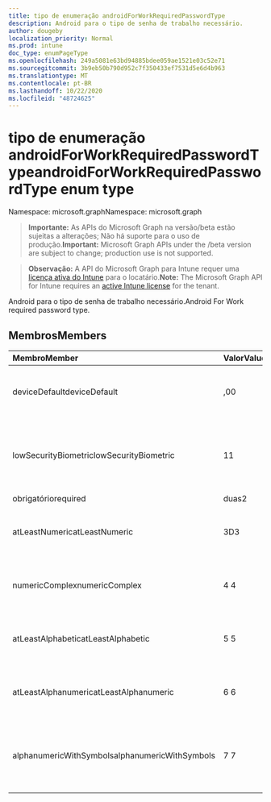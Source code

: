 ```yaml
---
title: tipo de enumeração androidForWorkRequiredPasswordType
description: Android para o tipo de senha de trabalho necessário.
author: dougeby
localization_priority: Normal
ms.prod: intune
doc_type: enumPageType
ms.openlocfilehash: 249a5081e63bd94885bdee059ae1521e03c52e71
ms.sourcegitcommit: 3b9eb50b790d952c7f350433ef7531d5e6d4b963
ms.translationtype: MT
ms.contentlocale: pt-BR
ms.lasthandoff: 10/22/2020
ms.locfileid: "48724625"
---
```

# <a name="androidforworkrequiredpasswordtype-enum-type"></a><span data-ttu-id="a062c-103">tipo de enumeração androidForWorkRequiredPasswordType</span><span class="sxs-lookup"><span data-stu-id="a062c-103">androidForWorkRequiredPasswordType enum type</span></span>

<span data-ttu-id="a062c-104">Namespace: microsoft.graph</span><span class="sxs-lookup"><span data-stu-id="a062c-104">Namespace: microsoft.graph</span></span>

> <span data-ttu-id="a062c-105">**Importante:** As APIs do Microsoft Graph na versão/beta estão sujeitas a alterações; Não há suporte para o uso de produção.</span><span class="sxs-lookup"><span data-stu-id="a062c-105">**Important:** Microsoft Graph APIs under the /beta version are subject to change; production use is not supported.</span></span>

> <span data-ttu-id="a062c-106">**Observação:** A API do Microsoft Graph para Intune requer uma [licença ativa do Intune](https://go.microsoft.com/fwlink/?linkid=839381) para o locatário.</span><span class="sxs-lookup"><span data-stu-id="a062c-106">**Note:** The Microsoft Graph API for Intune requires an [active Intune license](https://go.microsoft.com/fwlink/?linkid=839381) for the tenant.</span></span>

<span data-ttu-id="a062c-107">Android para o tipo de senha de trabalho necessário.</span><span class="sxs-lookup"><span data-stu-id="a062c-107">Android For Work required password type.</span></span>

## <a name="members"></a><span data-ttu-id="a062c-108">Membros</span><span class="sxs-lookup"><span data-stu-id="a062c-108">Members</span></span>
|<span data-ttu-id="a062c-109">Membro</span><span class="sxs-lookup"><span data-stu-id="a062c-109">Member</span></span>|<span data-ttu-id="a062c-110">Valor</span><span class="sxs-lookup"><span data-stu-id="a062c-110">Value</span></span>|<span data-ttu-id="a062c-111">Descrição</span><span class="sxs-lookup"><span data-stu-id="a062c-111">Description</span></span>|
|:---|:---|:---|
|<span data-ttu-id="a062c-112">deviceDefault</span><span class="sxs-lookup"><span data-stu-id="a062c-112">deviceDefault</span></span>|<span data-ttu-id="a062c-113">,0</span><span class="sxs-lookup"><span data-stu-id="a062c-113">0</span></span>|<span data-ttu-id="a062c-114">Valor padrão do dispositivo, sem intenção.</span><span class="sxs-lookup"><span data-stu-id="a062c-114">Device default value, no intent.</span></span>|
|<span data-ttu-id="a062c-115">lowSecurityBiometric</span><span class="sxs-lookup"><span data-stu-id="a062c-115">lowSecurityBiometric</span></span>|<span data-ttu-id="a062c-116">1</span><span class="sxs-lookup"><span data-stu-id="a062c-116">1</span></span>|<span data-ttu-id="a062c-117">Senha com base em Biometria de segurança baixa necessária.</span><span class="sxs-lookup"><span data-stu-id="a062c-117">Low security biometrics based password required.</span></span>|
|<span data-ttu-id="a062c-118">obrigatório</span><span class="sxs-lookup"><span data-stu-id="a062c-118">required</span></span>|<span data-ttu-id="a062c-119">duas</span><span class="sxs-lookup"><span data-stu-id="a062c-119">2</span></span>|<span data-ttu-id="a062c-120">Obrigatório.</span><span class="sxs-lookup"><span data-stu-id="a062c-120">Required.</span></span>|
|<span data-ttu-id="a062c-121">atLeastNumeric</span><span class="sxs-lookup"><span data-stu-id="a062c-121">atLeastNumeric</span></span>|<span data-ttu-id="a062c-122">3D</span><span class="sxs-lookup"><span data-stu-id="a062c-122">3</span></span>|<span data-ttu-id="a062c-123">É necessário pelo menos a senha numérica.</span><span class="sxs-lookup"><span data-stu-id="a062c-123">At least numeric password required.</span></span>|
|<span data-ttu-id="a062c-124">numericComplex</span><span class="sxs-lookup"><span data-stu-id="a062c-124">numericComplex</span></span>|<span data-ttu-id="a062c-125">4 </span><span class="sxs-lookup"><span data-stu-id="a062c-125">4</span></span>|<span data-ttu-id="a062c-126">Senha numérica complexa obrigatória.</span><span class="sxs-lookup"><span data-stu-id="a062c-126">Numeric complex password required.</span></span>|
|<span data-ttu-id="a062c-127">atLeastAlphabetic</span><span class="sxs-lookup"><span data-stu-id="a062c-127">atLeastAlphabetic</span></span>|<span data-ttu-id="a062c-128">5 </span><span class="sxs-lookup"><span data-stu-id="a062c-128">5</span></span>|<span data-ttu-id="a062c-129">É necessária pelo menos a senha alfabética.</span><span class="sxs-lookup"><span data-stu-id="a062c-129">At least alphabetic password required.</span></span>|
|<span data-ttu-id="a062c-130">atLeastAlphanumeric</span><span class="sxs-lookup"><span data-stu-id="a062c-130">atLeastAlphanumeric</span></span>|<span data-ttu-id="a062c-131">6 </span><span class="sxs-lookup"><span data-stu-id="a062c-131">6</span></span>|<span data-ttu-id="a062c-132">É necessária pelo menos a senha alfanumérica.</span><span class="sxs-lookup"><span data-stu-id="a062c-132">At least alphanumeric password required.</span></span>|
|<span data-ttu-id="a062c-133">alphanumericWithSymbols</span><span class="sxs-lookup"><span data-stu-id="a062c-133">alphanumericWithSymbols</span></span>|<span data-ttu-id="a062c-134">7 </span><span class="sxs-lookup"><span data-stu-id="a062c-134">7</span></span>|<span data-ttu-id="a062c-135">É necessário pelo menos alfanumérico com senha de símbolo.</span><span class="sxs-lookup"><span data-stu-id="a062c-135">At least alphanumeric with symbols password required.</span></span>|





